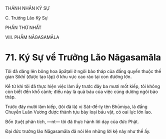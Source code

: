 THÁNH NHÂN KÝ SỰ

C. Trưởng Lão Ký Sự

PHẦN THỨ NHẤT

VIII. PHẨM NĀGASAMĀLA

# 71. Ký Sự về Trưởng Lão Nāgasamāla

Tôi đã dâng lên bông hoa āpāṭali ở ngôi bảo tháp của đấng quyến thuộc thế gian Sikhī (được tạo lập) ở khu vực cao ráo tại con đường lớn.

Kể từ khi tôi đã thực hiện việc làm ấy trước đây ba mươi mốt kiếp, tôi không còn biết đến khổ cảnh; điều này là quả báu của việc cúng dường ngôi bảo tháp.

Trước đây mười lăm kiếp, (tôi đã là) vị Sát-đế-lỵ tên Bhūmiya, là đấng Chuyển Luân Vương được thành tựu bảy loại báu vật, có oai lực lớn lao.

Bốn (tuệ) phân tích, ―nt― tôi đã thực hành lời dạy của đức Phật.

Đại đức trưởng lão Nāgasamāla đã nói lên những lời kệ này như thế ấy.
